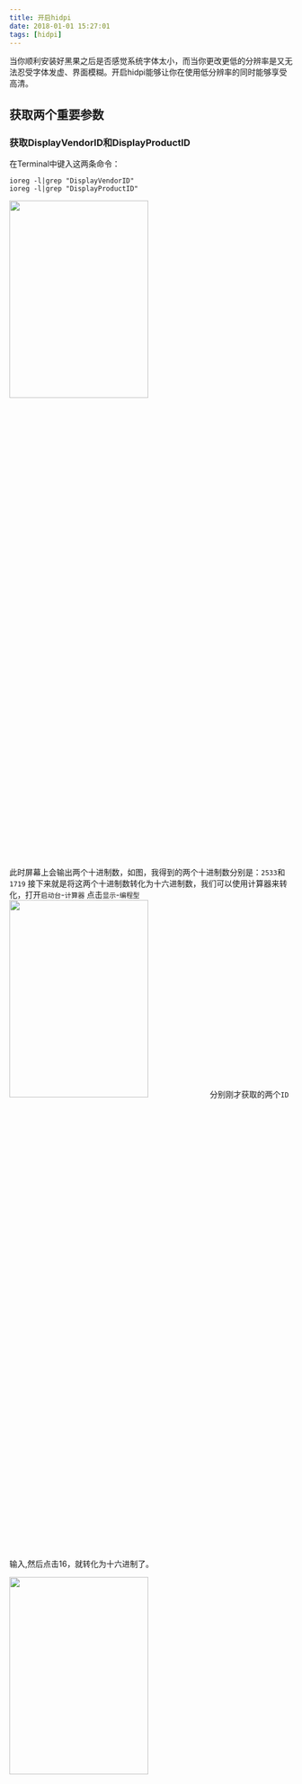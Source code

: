 ```yaml
---
title: 开启hidpi
date: 2018-01-01 15:27:01
tags: [hidpi]
---
```

当你顺利安装好黑果之后是否感觉系统字体太小，而当你更改更低的分辨率是又无法忍受字体发虚、界面模糊。开启hidpi能够让你在使用低分辨率的同时能够享受高清。
<!--more-->
## 获取两个重要参数
### 获取DisplayVendorID和DisplayProductID
在Terminal中键入这两条命令：   

    ioreg -l|grep "DisplayVendorID"
    ioreg -l|grep "DisplayProductID"

<img src="http://ozkg680jm.bkt.clouddn.com/%E5%BC%80%E5%90%AFHidpi-2.png" width=70% height=30%>


此时屏幕上会输出两个十进制数，如图，我得到的两个十进制数分别是：` 2533 `和` 1719 `
接下来就是将这两个十进制数转化为十六进制数，我们可以使用计算器来转化，打开` 启动台 `-` 计算器 `
点击` 显示 `-` 编程型 `    
<img src="http://ozkg680jm.bkt.clouddn.com/%E5%BC%80%E5%90%AFHidpi-1.png" width=70% height=30%>
分别刚才获取的两个` ID `输入,然后点击16，就转化为十六进制了。  

<img src="http://ozkg680jm.bkt.clouddn.com/%E5%BC%80%E5%90%AFHidpi-3.png" width=70% height=30%>   
<img src="http://ozkg680jm.bkt.clouddn.com/%E5%BC%80%E5%90%AFHidpi-4.png" width=70% height=30%>   
记住这两个16进制数。接下来需要用到。

## 生成配置显示器文件
在` Terminal `中键入以下命令：   
```bash
cd ~/Desktop
mkdir DisplayVendorID-xxxx    //其中“xxxx”是DisplayVendorID的16进制值小写
cd DisplayVendorID-xxxx        //进入DisplayVendorID-xxxx目录
touch DisplayProductID-xxxx     //其中“xxxx”是DisplayProductID的16进制值小写
open .                          //Finder中打开
```

### 添加分辨率 

在线生成配置文件，添加分辨率，[在线网址](https://comsysto.github.io/Display-Override-PropertyList-File-Parser-and-Generator-with-HiDPI-Support-For-Scaled-Resolutions/)

<img src="http://ozkg680jm.bkt.clouddn.com/%E5%BC%80%E5%90%AFHidpi-5.png" width=70% height=30%>   

在右边填写配置信息，左边会生成相应的代码。   

 
- ` DisplayProductName `:可随意填写
- ` DisplayProductID `:之前获取的DisplayProductID的16进制数
- ` DisplayVendorID `:之前获取的DisplayVendorID的16进制数
- ` Scale Resolutions `:所有添加的分辨率
- ` hidpi `:勾选即开启该分辨率的hidpi


添加完毕后，复制左边的代码，编辑之前创建的没有后缀名的` DisplayProductID-xxxx `的文件（用文本编辑器打开即可）粘贴复制的代码保存，显示器的配置文件就配置好了，接下来只需要将这个文件夹` DisplayVendorID-xxxx `复制到` /System/Library/Displays/Contents/Resources/Overrides/ `下面（需要输入管理员密码）。     


### 打开hidpi
在` Terminal `中键入以下命令开启Hidpi   
```bash
sudo defaults write /Library/Preferences/com.apple.windowserver.plist DisplayResolutionEnabled -bool true
```
## 使用RDM切换   
github项目地址 [RDM](https://github.com/avibrazil/RDM)  
下载安装后，重启系统打开RDM就可以在状态栏切换分辨率了。

